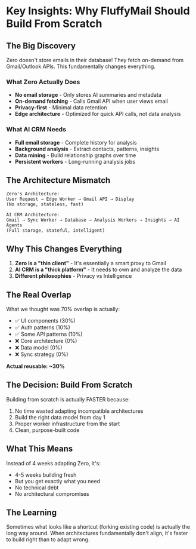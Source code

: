 # Key Insights: Why FluffyMail Should Build From Scratch

## The Big Discovery

Zero doesn't store emails in their database! They fetch on-demand from Gmail/Outlook APIs. This fundamentally changes everything.

### What Zero Actually Does
- **No email storage** - Only stores AI summaries and metadata
- **On-demand fetching** - Calls Gmail API when user views email
- **Privacy-first** - Minimal data retention
- **Edge architecture** - Optimized for quick API calls, not data analysis

### What AI CRM Needs
- **Full email storage** - Complete history for analysis
- **Background analysis** - Extract contacts, patterns, insights
- **Data mining** - Build relationship graphs over time
- **Persistent workers** - Long-running analysis jobs

## The Architecture Mismatch

```
Zero's Architecture:
User Request → Edge Worker → Gmail API → Display
(No storage, stateless, fast)

AI CRM Architecture:
Gmail → Sync Worker → Database → Analysis Workers → Insights → AI Agents
(Full storage, stateful, intelligent)
```

## Why This Changes Everything

1. **Zero is a "thin client"** - It's essentially a smart proxy to Gmail
2. **AI CRM is a "thick platform"** - It needs to own and analyze the data
3. **Different philosophies** - Privacy vs Intelligence

## The Real Overlap

What we thought was 70% overlap is actually:
- ✅ UI components (30%)
- ✅ Auth patterns (10%)
- ✅ Some API patterns (10%)
- ❌ Core architecture (0%)
- ❌ Data model (0%)
- ❌ Sync strategy (0%)

**Actual reusable: ~30%**

## The Decision: Build From Scratch

Building from scratch is actually FASTER because:
1. No time wasted adapting incompatible architectures
2. Build the right data model from day 1
3. Proper worker infrastructure from the start
4. Clean, purpose-built code

## What This Means

Instead of 4 weeks adapting Zero, it's:
- 4-5 weeks building fresh
- But you get exactly what you need
- No technical debt
- No architectural compromises

## The Learning

Sometimes what looks like a shortcut (forking existing code) is actually the long way around. When architectures fundamentally don't align, it's faster to build right than to adapt wrong.